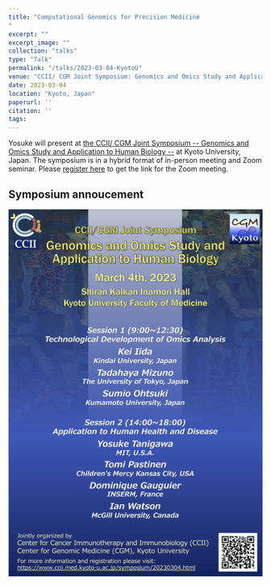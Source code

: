 ```yaml
---
title: "Computational Genomics for Precision Medicine
"
excerpt: ""
excerpt_image: ""
collection: "talks"
type: "Talk"
permalink: "/talks/2023-03-04-KyotoU"
venue: "CCII/ CGM Joint Symposium: Genomics and Omics Study and Application to Human Biology"
date: 2023-03-04
location: "Kyoto, Japan"
paperurl: ''
citation: ''
tags:
---
```


Yosuke will present at [the CCII/ CGM Joint Symposium -- Genomics and Omics Study and Application to Human Biology --](https://www.ccii.med.kyoto-u.ac.jp/symposium/20230304.html) at Kyoto University, Japan. The symposium is in a hybrid format of in-person meeting and Zoom seminar. Please [register here](https://www.ccii.med.kyoto-u.ac.jp/symposium/20230304.html#registration) to get the link for the Zoom meeting.

## Symposium annoucement

[![symposium announcement](/files/2023/2023-03-04-KyotoU.png)](/files/2023/2023-03-04-KyotoU.pdf)


